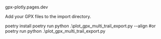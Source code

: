 gpx-plotly.pages.dev

Add your GPX files to the import directory.

poetry install
poetry run python .\plot_gpx_multi_trail_export.py --align
#or
poetry run python .\plot_gpx_multi_trail_export.py